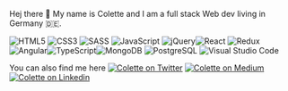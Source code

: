 Hej there 👋 My name is Colette and I am a full stack Web dev living in Germany 🇩🇪.

<img alt="HTML5" src="https://img.shields.io/badge/html5%20-%23E34F26.svg?&style=for-the-badge&logo=html5&logoColor=white"/> <img alt="CSS3" src="https://img.shields.io/badge/css3%20-%231572B6.svg?&style=for-the-badge&logo=css3&logoColor=white"/> <img alt="SASS" src="https://img.shields.io/badge/SASS%20-hotpink.svg?&style=for-the-badge&logo=SASS&logoColor=white"/>  <img alt="JavaScript" src="https://img.shields.io/badge/javascript%20-%23323330.svg?&style=for-the-badge&logo=javascript&logoColor=%23F7DF1E"/> <img alt="jQuery" src="https://img.shields.io/badge/jQuery-0769AD?style=for-the-badge&logo=jquery&logoColor=white" /><img alt="React" src="https://img.shields.io/badge/react%20-%2320232a.svg?&style=for-the-badge&logo=react&logoColor=%2361DAFB"/> <img alt="Redux" src="https://img.shields.io/badge/redux%20-%23593d88.svg?&style=for-the-badge&logo=redux&logoColor=white"/> <img alt="Angular" src="https://img.shields.io/badge/angular%20-green.svg?&style=for-the-badge&logo=angular&logoColor=white"/><img alt="TypeScript" src="https://img.shields.io/badge/typescript%20-%23007ACC.svg?&style=for-the-badge&logo=typescript&logoColor=white"/><img alt="MongoDB" src="https://img.shields.io/badge/Mongo%20DB-yellow.svg?&style=for-the-badge&logo=mongodb&logoColor=white"/> <img alt="PostgreSQL" src="https://img.shields.io/badge/PostgreSQL-pink.svg?&style=for-the-badge&logo=postgresql&logoColor=white"/> <img alt="Visual Studio Code" src="https://img.shields.io/badge/Visual%20Studio%20Code-0078d7.svg?&style=for-the-badge&logo=visual-studio-code&logoColor=white"/> 

You can also find me here
[<img alt="Colette on Twitter" src="https://img.shields.io/badge/Twitter-1DA1F2?style=for-the-badge&logo=twitter&logoColor=white"/>](https://twitter.com/Colette_P1)
[<img alt="Colette on Medium" src="https://img.shields.io/badge/Medium-12100E?style=for-the-badge&logo=medium&logoColor=white"/>](https://medium.com/@colette.joy.parker)
[<img alt="Colette on Linkedin" src="https://img.shields.io/badge/Linkedin-FF8474?style=for-the-badge&logo=medium&logoColor=white"/>](https://www.linkedin.com/in/colettejoyparker/)

<!--
**ColetteJParker91/colettejparker91** is a ✨ _special_ ✨ repository because its `README.md` (this file) appears on your GitHub profile.

Here are some ideas to get you started:

- 🔭 I’m currently working on ...
- 🌱 I’m currently learning ...
- 👯 I’m looking to collaborate on ...
- 🤔 I’m looking for help with ...
- 💬 Ask me about ...
- 📫 How to reach me: ...
- 😄 Pronouns: ...
- ⚡ Fun fact: ...
-->
